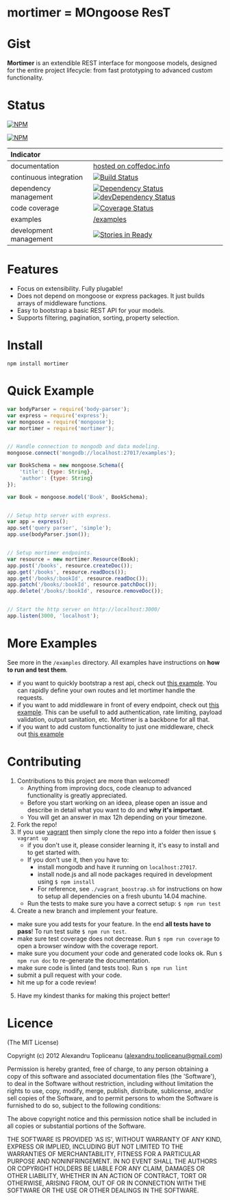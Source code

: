 mortimer = MOngoose ResT
========================

Gist
====

**Mortimer** is an extendible REST interface for mongoose models, designed for the entire project lifecycle: from fast prototyping to advanced custom functionality.

Status
======

[![NPM](https://nodei.co/npm/mortimer.png?downloads=true&stars=true)](https://nodei.co/npm/mortimer/)

[![NPM](https://nodei.co/npm-dl/mortimer.png?months=12)](https://nodei.co/npm-dl/mortimer/)

| Indicator              |                                                                          |
|:-----------------------|:-------------------------------------------------------------------------|
| documentation          | [hosted on coffedoc.info](http://coffeedoc.info/github/topliceanu/mortimer/master/)|
| continuous integration | [![Build Status](https://travis-ci.org/topliceanu/mortimer.svg?branch=master)](https://travis-ci.org/topliceanu/mortimer) |
| dependency management  | [![Dependency Status](https://david-dm.org/topliceanu/mortimer.svg?style=flat)](https://david-dm.org/topliceanu/mortimer) [![devDependency Status](https://david-dm.org/topliceanu/mortimer/dev-status.svg?style=flat)](https://david-dm.org/topliceanu/mortimer#info=devDependencies) |
| code coverage          | [![Coverage Status](https://coveralls.io/repos/topliceanu/mortimer/badge.svg?branch=master)](https://coveralls.io/r/topliceanu/mortimer?branch=master) |
| examples               | [/examples](https://github.com/topliceanu/mortimer/tree/master/examples) |
| development management | [![Stories in Ready](https://badge.waffle.io/topliceanu/mortimer.svg?label=ready&title=Ready)](http://waffle.io/topliceanu/mortimer) |

Features
========

- Focus on extensibility. Fully plugable!
- Does not depend on mongoose or express packages. It just builds arrays of middleware functions.
- Easy to bootstrap a basic REST API for your models.
- Supports filtering, pagination, sorting, property selection.

Install
=======

```shell
npm install mortimer
```

Quick Example
=============

```javascript
var bodyParser = require('body-parser');
var express = require('express');
var mongoose = require('mongoose');
var mortimer = require('mortimer');


// Handle connection to mongodb and data modeling.
mongoose.connect('mongodb://localhost:27017/examples');

var BookSchema = new mongoose.Schema({
    'title': {type: String},
    'author': {type: String}
});

var Book = mongoose.model('Book', BookSchema);


// Setup http server with express.
var app = express();
app.set('query parser', 'simple');
app.use(bodyParser.json());


// Setup mortimer endpoints.
var resource = new mortimer.Resource(Book);
app.post('/books', resource.createDoc());
app.get('/books', resource.readDocs());
app.get('/books/:bookId', resource.readDoc());
app.patch('/books/:bookId', resource.patchDoc());
app.delete('/books/:bookId', resource.removeDoc());


// Start the http server on http://localhost:3000/
app.listen(3000, 'localhost');
```

More Examples
=============

See more in the `/examples` directory. All examples have instructions on __how to run and test them__.

- if you want to quickly bootstrap a rest api, check out [this example](https://github.com/topliceanu/mortimer/blob/master/examples/quick-bootstrap.js). You can rapidly define your own routes and let mortimer handle the requests.
- if you want to add middleware in front of every endpoint, check out [this example](https://github.com/topliceanu/mortimer/blob/master/examples/add-auth-to-create-endpoint.js). This can be usefull to add authentication, rate limiting, payload validation, output sanitation, etc. Mortimer is a backbone for all that.
- if you want to add custom functionality to just one middleware, check out [this example](https://github.com/topliceanu/mortimer/blob/master/examples/extend-existing-middleware-functionality.js)

Contributing
============

1. Contributions to this project are more than welcomed!
    - Anything from improving docs, code cleanup to advanced functionality is greatly appreciated.
    - Before you start working on an ideea, please open an issue and describe in detail what you want to do and __why it's important__.
    - You will get an answer in max 12h depending on your timezone.
2. Fork the repo!
3. If you use [vagrant](https://www.vagrantup.com/) then simply clone the repo into a folder then issue `$ vagrant up`
    - if you don't use it, please consider learning it, it's easy to install and to get started with.
    - If you don't use it, then you have to:
         - install mongodb and have it running on `localhost:27017`.
         - install node.js and all node packages required in development using `$ npm install`
         - For reference, see `./vagrant_boostrap.sh` for instructions on how to setup all dependencies on a fresh ubuntu 14.04 machine.
    - Run the tests to make sure you have a correct setup: `$ npm run test`
4. Create a new branch and implement your feature.
 - make sure you add tests for your feature. In the end __all tests have to pass__! To run test suite `$ npm run test`.
 - make sure test coverage does not decrease. Run `$ npm run coverage` to open a browser window with the coverage report.
 - make sure you document your code and generated code looks ok. Run `$ npm run doc` to re-generate the documentation.
 - make sure code is linted (and tests too). Run `$ npm run lint`
 - submit a pull request with your code.
 - hit me up for a code review!
5. Have my kindest thanks for making this project better!


Licence
=======

(The MIT License)

Copyright (c) 2012 Alexandru Topliceanu (alexandru.topliceanu@gmail.com)

Permission is hereby granted, free of charge, to any person obtaining
a copy of this software and associated documentation files (the
'Software'), to deal in the Software without restriction, including
without limitation the rights to use, copy, modify, merge, publish,
distribute, sublicense, and/or sell copies of the Software, and to
permit persons to whom the Software is furnished to do so, subject to
the following conditions:

The above copyright notice and this permission notice shall be
included in all copies or substantial portions of the Software.

THE SOFTWARE IS PROVIDED 'AS IS', WITHOUT WARRANTY OF ANY KIND,
EXPRESS OR IMPLIED, INCLUDING BUT NOT LIMITED TO THE WARRANTIES OF
MERCHANTABILITY, FITNESS FOR A PARTICULAR PURPOSE AND NONINFRINGEMENT.
IN NO EVENT SHALL THE AUTHORS OR COPYRIGHT HOLDERS BE LIABLE FOR ANY
CLAIM, DAMAGES OR OTHER LIABILITY, WHETHER IN AN ACTION OF CONTRACT,
TORT OR OTHERWISE, ARISING FROM, OUT OF OR IN CONNECTION WITH THE
SOFTWARE OR THE USE OR OTHER DEALINGS IN THE SOFTWARE.
